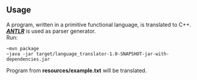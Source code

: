 ## Usage

A program, written in a primitive functional language, is translated to C++.<br>
[***ANTLR***](http://www.antlr.org/) is used as parser generator.<br>
Run:<br>
```
~mvn package
~java -jar target/language_translator-1.0-SNAPSHOT-jar-with-dependencies.jar 
```
Program from **resources/example.txt** will be translated.